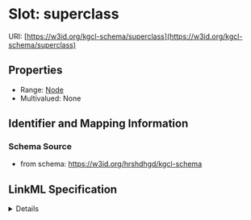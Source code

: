 # Slot: superclass

URI: [https://w3id.org/kgcl-schema/superclass](https://w3id.org/kgcl-schema/superclass)



<!-- no inheritance hierarchy -->




## Properties

* Range: [Node](Node.md)
* Multivalued: None







## Identifier and Mapping Information







### Schema Source


* from schema: https://w3id.org/hrshdhgd/kgcl-schema




## LinkML Specification

<details>
```yaml
name: superclass
from_schema: https://w3id.org/hrshdhgd/kgcl-schema
rank: 1000
alias: superclass
domain_of:
- class creation
range: node

```
</details>